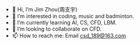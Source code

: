 - 👋 Hi, I’m Jim Zhou(周支宇)
- 👀 I’m interested in coding, music and badminton.
- 🌱 I’m currently learning AI, CS, CFD, LBM. 
- 💞️ I’m looking to collaborate on CFD.
- 📫 How to reach me: Email csd_189@163.com

<!---
JimZhouZZY/JimZhouZZY is a ✨ special ✨ repository because its `README.md` (this file) appears on your GitHub profile.
You can click the Preview link to take a look at your changes.
--->
